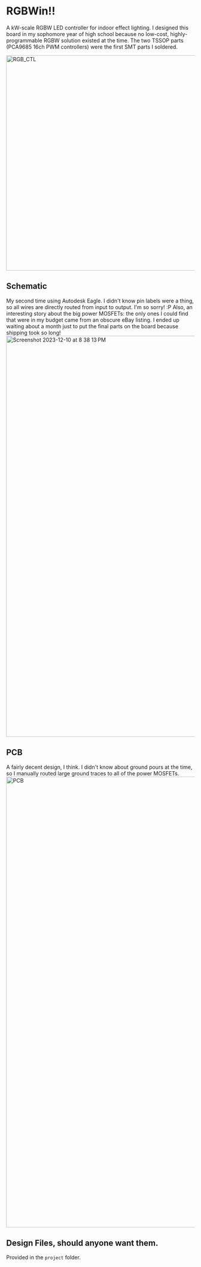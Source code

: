 # RGBWin!!
A kW-scale RGBW LED controller for indoor effect lighting. I designed this board in my sophomore year of high school because no low-cost, highly-programmable RGBW solution existed at the time. The two TSSOP parts (PCA9685 16ch PWM controllers) were the first SMT parts I soldered. 

<img width="574" alt="RGB_CTL" src="https://github.com/Eemac/RGBWin/assets/28767801/6c384f1c-3ea0-4cce-a8fe-c2e29c577260">

## Schematic
My second time using Autodesk Eagle. I didn't know pin labels were a thing, so all wires are directly routed from input to output. I'm so sorry! :P Also, an interesting story about the big power MOSFETs: the only ones I could find that were in my budget came from an obscure eBay listing. I ended up waiting about a month just to put the final parts on the board because shipping took so long! 
<img width="1069" alt="Screenshot 2023-12-10 at 8 38 13 PM" src="https://github.com/Eemac/RGBWin/assets/28767801/3c736e16-e352-4de5-9565-e856c31945ce">

## PCB
A fairly decent design, I think. I didn't know about ground pours at the time, so I manually routed large ground traces to all of the power MOSFETs.
<img width="1202" alt="PCB" src="https://github.com/Eemac/RGBWin/assets/28767801/6b74a802-0593-4c2d-a868-0058d82da56c">

## Design Files, should anyone want them.
Provided in the `project` folder.
